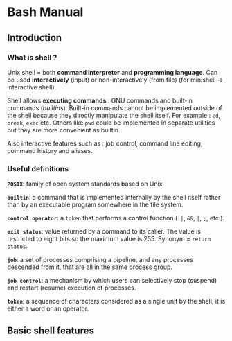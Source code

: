 # Bash Manual

## Introduction 

### What is shell ?

Unix shell = both **command interpreter** and **programming language**. Can be used **interactively** (input) or non-interactively (from file) (for minishell -> interactive shell).

Shell allows **executing commands** : GNU commands and built-in commands (_builtins_). Built-in commands cannot be implemented outside of the shell because they directly manipulate the shell itself. For example : `cd`, `break`, `exec` etc. Others like `pwd` could be implemented in separate utilities but they are more convenient as builtin. 

Also interactive features such as : job control, command line editing, command history and aliases.

### Useful definitions

**`POSIX`**: family of open system standards based on Unix.

**`builtin`**: a command that is implemented internally by the shell itself rather than by an executable program somewhere in the file system.

**`control operator`**: a `token` that performs a control function (`||`, `&&`, `|`, `;`, etc.).

**`exit status`**: value returned by a command to its caller. The value is restricted to eight bits so the maximum value is 255. Synonym = `return status`.

**`job`**: a set of processes comprising a pipeline, and any processes descended from it, that are all in the same process group.

**`job control`**: a mechanism by which users can selectively stop (suspend) and restart (resume) execution of processes.

**`token`**: a sequence of characters considered as a single unit by the shell, it is either a word or an operator.

## Basic shell features
